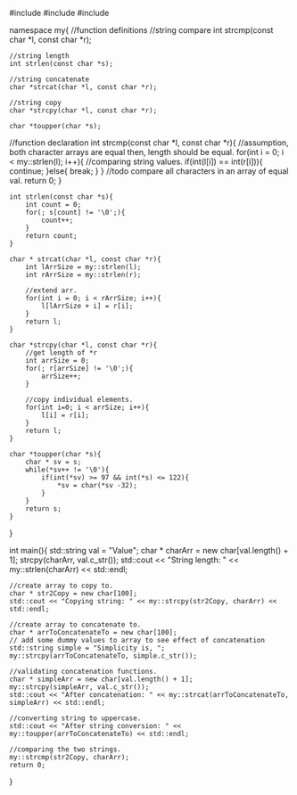 #include <iostream>
#include <cstring>
#include <string>

namespace my{
//function definitions
	//string compare
	int strcmp(const char *l, const char *r);

	//string length
	int strlen(const char *s);

	//string concatenate
	char *strcat(char *l, const char *r);

	//string copy
	char *strcpy(char *l, const char *r);

	char *toupper(char *s);

//function declaration
	int strcmp(const char *l, const char *r){
		//assumption,  both character arrays are equal then, length should be equal.
		for(int i = 0; i < my::strlen(l); i++){
			//comparing string values.
			if(int(l[i]) == int(r[i])){
				continue;
			}else{
				break;
			}
		}
		//todo compare all characters in an array of equal val.
		return 0;
	}

	int strlen(const char *s){
		int count = 0;
		for(; s[count] != '\0';){
			count++;
		}
		return count;
	}

	char * strcat(char *l, const char *r){
		int lArrSize = my::strlen(l);
		int rArrSize = my::strlen(r);

		//extend arr.
		for(int i = 0; i < rArrSize; i++){
			l[lArrSize + i] = r[i];
		}
		return l;
	}

	char *strcpy(char *l, const char *r){
		//get length of *r
		int arrSize = 0;
		for(; r[arrSize] != '\0';){
			arrSize++;
		}	

		//copy individual elements.
		for(int i=0; i < arrSize; i++){
			l[i] = r[i];
		}
		return l;
	}

	char *toupper(char *s){
		char * sv = s;
		while(*sv++ != '\0'){
			if(int(*sv) >= 97 && int(*s) <= 122){
				*sv = char(*sv -32);	
			}
		}	
		return s;
	}
}

int main(){
	std::string val = "Value";
	char * charArr = new char[val.length() + 1];
	strcpy(charArr, val.c_str());
	std::cout << "String length: " << my::strlen(charArr) << std::endl;
	
	//create array to copy to.
	char * str2Copy = new char[100];
	std::cout << "Copying string: " << my::strcpy(str2Copy, charArr) << std::endl;

	//create array to concatenate to.
	char * arrToConcatenateTo = new char[100];
	// add some dummy values to array to see effect of concatenation
	std::string simple = "Simplicity is, ";
	my::strcpy(arrToConcatenateTo, simple.c_str());

	//validating concatenation functions.
	char * simpleArr = new char[val.length() + 1];
	my::strcpy(simpleArr, val.c_str());
	std::cout << "After concatenation: " << my::strcat(arrToConcatenateTo, simpleArr) << std::endl;

	//converting string to uppercase.
	std::cout << "After string conversion: " << my::toupper(arrToConcatenateTo) << std::endl;
	
	//comparing the two strings.
	my::strcmp(str2Copy, charArr);
	return 0;
}
